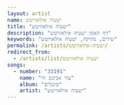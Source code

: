 ```yaml
---
layout: artist
name: ישעיה אילאוויטש
title: "ישעיה אילאוויטש"
description: "דף האמן ישעיה אילאוויטש"
keywords: "שירים, מוזיקה, ישעיה אילאוויטש"
permalink: /artists/ישעיה-אילאוויטש/
redirect_from:
  - /artists/list/ישעיה אילאוויטש
songs:
  - number: "33191"
    name: "עוד אביכם חי"
    album: "סינגלים"
    artist: "ישעיה אילאוויטש"
---
```

